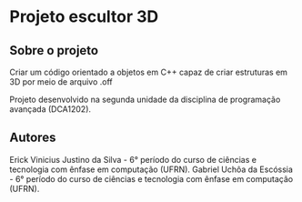 # Projeto escultor 3D

## Sobre o projeto
Criar um código orientado a objetos em C++ capaz de criar estruturas em 3D por meio de arquivo .off

Projeto desenvolvido na segunda unidade da disciplina de programação avançada (DCA1202).

## Autores
Erick Vinicius Justino da Silva - 6° período do curso de ciências e tecnologia com ênfase em computação (UFRN).
Gabriel Uchôa da Escóssia - 6° período do curso de ciências e tecnologia com ênfase em computação (UFRN).
